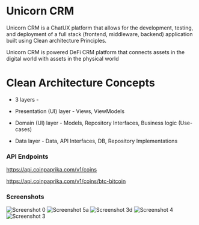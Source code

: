 #  Unicorn CRM
Unicorn CRM is a ChatUX platform that allows for the development, testing, and deployment of a full stack (frontend, middleware, backend) application built using Clean architecture Principles.  

Unicorn CRM is powered DeFi CRM platform that connects assets in the digital world with assets in the physical world

# Clean Architecture Concepts

* 3 layers - 

* Presentation (UI) layer - Views, ViewModels

* Domain (UI) layer - Models, Repository Interfaces, Business logic (Use-cases)

* Data layer - Data, API Interfaces, DB, Repository Implementations

### API Endpoints
https://api.coinpaprika.com/v1/coins

https://api.coinpaprika.com/v1/coins/btc-bitcoin

### Screenshots

![Screenshot 0](https://github.com/arunabhdas/unicorn-crm/blob/main/screenshots/screenshot_2_1.png)
![Screenshot 5a](https://github.com/arunabhdas/cnctr-android/blob/main/screenshots/screenshot_5a.png)
![Screenshot 3d](https://github.com/arunabhdas/cnctr-android/blob/main/screenshots/screenshot_3d.png)
![Screenshot 4](https://github.com/arunabhdas/cnctr-android/blob/main/screenshots/screenshot_4a.png)
![Screenshot 3](https://github.com/arunabhdas/cnctr-android/blob/main/screenshots/screenshot_3a.png)
